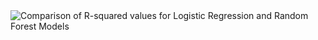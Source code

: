<img src= "" alt= "Comparison of R-squared values for Logistic Regression and Random Forest Models" width= "" height= "">

&nbsp;


<img src= "" alt= "" width= "" height="">

&nbsp;
